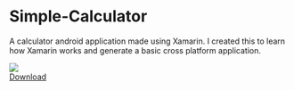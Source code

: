 # Simple-Calculator
A calculator android application made using Xamarin. I created this to learn how Xamarin works and generate a basic cross platform application.

<a href="http://github.com/rahulkchoudhry/Simple-Calculator/raw/master/installer/com.rahulkchoudhry.simple_calculator.apk"> <img src="https://img.icons8.com/dusk/64/000000/download.png"/> <br/> Download </a>
